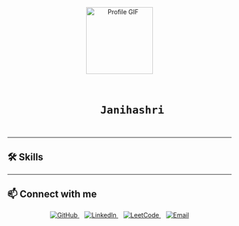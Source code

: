 <p align="center">
  <img src="https://raw.githubusercontent.com/janihashri/janihashri/master/profile.gif" alt="Profile GIF" width="150" />
</p>

<h1 align="center">
  <code>
    <span id="animated-name">Janihashri</span>
  </code>
</h1>

<script>
  // Simple typing animation for your name
  const name = "Janihashri";
  let i = 0;
  const animatedName = document.getElementById("animated-name");

  function typeWriter() {
    if (i <= name.length) {
      animatedName.textContent = name.substring(0, i);
      i++;
      setTimeout(typeWriter, 150);
    }
  }

  typeWriter();
</script>

---

## 🛠️ Skills

<!-- (skills as before) -->

---

## 📫 Connect with me  
<p align="center">
  <a href="https://github.com/janihashri" target="_blank" rel="noopener noreferrer">
    <img alt="GitHub" src="https://img.shields.io/badge/GitHub-%2312100E.svg?style=flat&logo=github&logoColor=white" />
  </a> &nbsp;&nbsp;
  <a href="https://linkedin.com/in/janihashri" target="_blank" rel="noopener noreferrer">
    <img alt="LinkedIn" src="https://img.shields.io/badge/LinkedIn-%230077B5.svg?style=flat&logo=linkedin&logoColor=white" />
  </a> &nbsp;&nbsp;
  <a href="https://leetcode.com/janihashri" target="_blank" rel="noopener noreferrer">
    <img alt="LeetCode" src="https://img.shields.io/badge/LeetCode-%23000000.svg?style=flat&logo=leetcode&logoColor=orange" />
  </a> &nbsp;&nbsp;
  <a href="mailto:your.email@example.com" target="_blank" rel="noopener noreferrer">
    <img alt="Email" src="https://img.shields.io/badge/Email-%23D14836.svg?style=flat&logo=gmail&logoColor=white" />
  </a>
</p>
